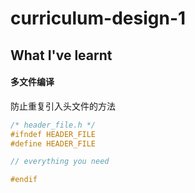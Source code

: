 # curriculum-design-1

## What I've learnt

#### 多文件编译

防止重复引入头文件的方法
```C
/* header_file.h */
#ifndef HEADER_FILE
#define HEADER_FILE

// everything you need

#endif
```
